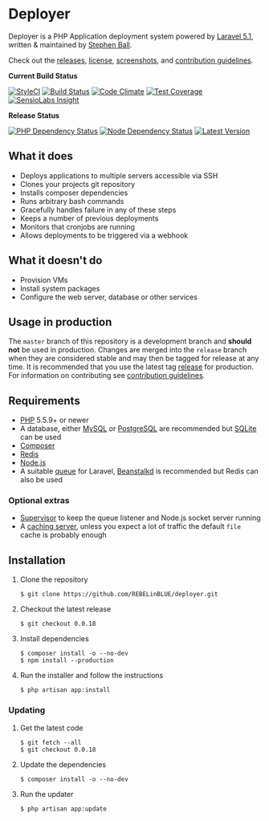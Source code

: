 # Deployer

Deployer is a PHP Application deployment system powered by [Laravel 5.1](http://laravel.com), written & maintained by [Stephen Ball](https://github.com/REBELinBLUE).

Check out the [releases](https://github.com/REBELinBLUE/deployer/releases), [license](LICENSE.md), [screenshots](SCREENSHOTS.md), and [contribution guidelines](CONTRIBUTING.md).

**Current Build Status**

[![StyleCI](https://styleci.io/repos/33559148/shield?style=flat)](https://styleci.io/repos/33559148)
[![Build Status](http://ci.rebelinblue.com/build-status/image/3?branch=master)](http://ci.rebelinblue.com/build-status/view/3?branch=master)
[![Code Climate](https://codeclimate.com/github/REBELinBLUE/deployer/badges/gpa.svg)](https://codeclimate.com/github/REBELinBLUE/deployer)
[![Test Coverage](https://codeclimate.com/github/REBELinBLUE/deployer/badges/coverage.svg)](https://codeclimate.com/github/REBELinBLUE/deployer)
[![SensioLabs Insight](https://img.shields.io/sensiolabs/i/686dd98b-c0e5-465b-8f14-29b1cab47f3b.svg)](https://insight.sensiolabs.com/projects/686dd98b-c0e5-465b-8f14-29b1cab47f3b)

**Release Status**

[![PHP Dependency Status](https://www.versioneye.com/user/projects/5531329410e7141211000f29/badge.svg)](https://www.versioneye.com/user/projects/5531329410e7141211000f29)
[![Node Dependency Status](https://www.versioneye.com/user/projects/5531329610e714f9e500109c/badge.svg)](https://www.versioneye.com/user/projects/5531329610e714f9e500109c)
[![Latest Version](https://img.shields.io/github/release/REBELinBLUE/deployer.svg)](https://github.com/REBELinBLUE/deployer/releases)

## What it does

* Deploys applications to multiple servers accessible via SSH
* Clones your projects git repository
* Installs composer dependencies
* Runs arbitrary bash commands
* Gracefully handles failure in any of these steps
* Keeps a number of previous deployments
* Monitors that cronjobs are running
* Allows deployments to be triggered via a webhook

## What it doesn't do

* Provision VMs
* Install system packages
* Configure the web server, database or other services

## Usage in production

The `master` branch of this repository is a development branch and **should not** be used in production. Changes are merged into the `release` branch when they are considered stable and may then be tagged for release at any time. It is recommended that you use the latest tag [release](https://github.com/REBELinBLUE/deployer/releases) for production. For information on contributing see [contribution guidelines](CONTRIBUTING.md).

## Requirements

- [PHP](http://www.php.net) 5.5.9+ or newer
- A database, either [MySQL](https://www.mysql.com) or [PostgreSQL](http://www.postgresql.org) are recommended but [SQLite](https://www.sqlite.org) can be used
- [Composer](https://getcomposer.org)
- [Redis](http://redis.io)
- [Node.js](https://nodejs.org/)
- A suitable [queue](http://laravel.com/docs/5.1/queues) for Laravel, [Beanstalkd](http://kr.github.io/beanstalkd/) is recommended but Redis can also be used

### Optional extras

- [Supervisor](http://supervisord.org) to keep the queue listener and Node.js socket server running
- A [caching server](http://laravel.com/docs/5.1/cache), unless you expect a lot of traffic the default `file` cache is probably enough

## Installation

1. Clone the repository

    ```shell
    $ git clone https://github.com/REBELinBLUE/deployer.git
    ```

2. Checkout the latest release

    ```shell
    $ git checkout 0.0.18
    ```

3. Install dependencies

    ```shell
    $ composer install -o --no-dev
    $ npm install --production
    ```

4. Run the installer and follow the instructions

    ```shell
    $ php artisan app:install
    ```

### Updating

1. Get the latest code

    ```shell
    $ git fetch --all
    $ git checkout 0.0.18
     ```

2. Update the dependencies

    ```shell
    $ composer install -o --no-dev
    ```

3. Run the updater

    ```shell
    $ php artisan app:update
    ```
